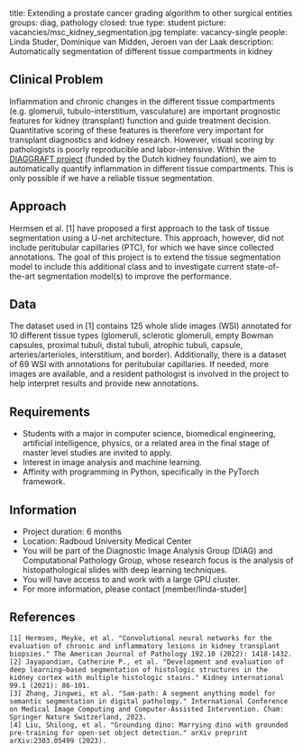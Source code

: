 title: Extending a prostate cancer grading algorithm to other surgical entities
groups: diag, pathology
closed: true
type: student 
picture: vacancies/msc_kidney_segmentation.jpg
template: vacancy-single
people: Linda Studer, Dominique van Midden, Jeroen van der Laak 
description: Automatically segmentation of different tissue compartments in kidney

## Clinical Problem 
Inflammation and chronic changes in the different tissue compartments (e.g. glomeruli, tubulo-interstitium, vasculature) are important prognostic features for kidney (transplant) function and guide treatment decision. Quantitative scoring of these features is therefore very important for transplant diagnostics and kidney research. However, visual scoring by pathologists is poorly reproducible and labor-intensive. Within the [DIAGGRAFT project](https://www.computationalpathologygroup.eu/projects/diaggraft/) (funded by the Dutch kidney foundation), we aim to automatically quantify inflammation in different tissue compartments. This is only possible if we have a reliable tissue segmentation.

## Approach
Hermsen et al. [1] have proposed a first approach to the task of tissue segmentation using a U-net architecture. This approach, however, did not include peritubular capillaries (PTC), for which we have since collected annotations.
The goal of this project is to extend the tissue segmentation model to include this additional class and to investigate current state-of-the-art segmentation model(s) to improve the performance.

## Data 
The dataset used in [1] contains 125 whole slide images (WSI) annotated for 10 different tissue types (glomeruli, sclerotic glomeruli, empty Bowman capsules, proximal tubuli, distal tubuli, atrophic tubuli, capsule, arteries/arterioles, interstitium, and border). Additionally, there is a dataset of 69 WSI with annotations for peritubular capillaries. If needed, more images are available, and a resident pathologist is involved in the project to help interpret results and provide new annotations.

## Requirements 
- Students with a major in computer science, biomedical engineering, artificial intelligence, physics, or a related area in the final stage of master level studies are invited to apply.
- Interest in image analysis and machine learning.
- Affinity with programming in Python, specifically in the PyTorch framework.

## Information 
- Project duration: 6 months 
- Location: Radboud University Medical Center 
- You will be part of the Diagnostic Image Analysis Group (DIAG) and Computational Pathology Group, whose research focus is the analysis of histopathological slides with deep learning techniques. 
- You will have access to and work with a large GPU cluster.
- For more information, please contact [member/linda-studer]


## References
    [1] Hermsen, Meyke, et al. "Convolutional neural networks for the evaluation of chronic and inflammatory lesions in kidney transplant biopsies." The American Journal of Pathology 192.10 (2022): 1418-1432.
    [2] Jayapandian, Catherine P., et al. "Development and evaluation of deep learning–based segmentation of histologic structures in the kidney cortex with multiple histologic stains." Kidney international 99.1 (2021): 86-101.
    [3] Zhang, Jingwei, et al. "Sam-path: A segment anything model for semantic segmentation in digital pathology." International Conference on Medical Image Computing and Computer-Assisted Intervention. Cham: Springer Nature Switzerland, 2023.
    [4] Liu, Shilong, et al. "Grounding dino: Marrying dino with grounded pre-training for open-set object detection." arXiv preprint arXiv:2303.05499 (2023).
